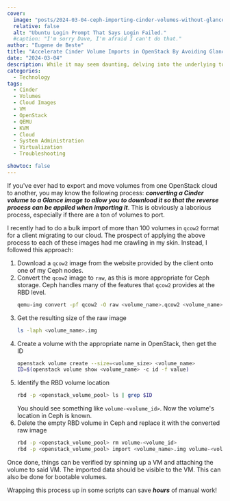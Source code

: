 ```yaml
---
cover:
  image: "posts/2024-03-04-ceph-importing-cinder-volumes-without-glance/banner.png"
  relative: false
  alt: "Ubuntu Login Prompt That Says Login Failed."
  #caption: "I'm sorry Dave, I'm afraid I can't do that."
author: "Eugene de Beste"
title: "Accelerate Cinder Volume Imports in OpenStack By Avoiding Glance"
date: "2024-03-04"
description: While it may seem daunting, delving into the underlying tooling can often prove worthwhile for speeding up operations. When importing qcow2 or raw images to Ceph-backed Cinder, getting your hands a little dirty can significantly expedite the process.
categories:
  - Technology
tags:
  - Cinder
  - Volumes
  - Cloud Images
  - VM
  - OpenStack
  - QEMU
  - KVM
  - Cloud
  - System Administration
  - Virtualization
  - Troubleshooting

showtoc: false
---
```


If you've ever had to export and move volumes from one OpenStack cloud to another, you may know the following process: **_converting a Cinder volume to a Glance image to allow you to download it so that the reverse process can be applied when importing it_**. This is obviously a laborious process, especially if there are a ton of volumes to port.

I recently had to do a bulk import of more than 100 volumes in `qcow2` format for a client migrating to our cloud. The prospect of applying the above process to each of these images had me crawling in my skin. Instead, I followed this approach:

1. Download a `qcow2` image from the website provided by the client onto one of my Ceph nodes.
2. Convert the `qcow2` image to `raw`, as this is more appropriate for Ceph storage. Ceph handles many of the features that `qcow2` provides at the RBD level.
   ```bash
   qemu-img convert -pf qcow2 -O raw <volume_name>.qcow2 <volume_name>.img
   ```  
3. Get the resulting size of the raw image
   ```bash
   ls -laph <volume_name>.img
   ```
4. Create a volume with the appropriate name in OpenStack, then get the ID
   ```bash
   openstack volume create --size=<volume_size> <volume_name>
   ID=$(openstack volume show <volume_name> -c id -f value)
   ```
5. Identify the RBD volume location
   ```bash
   rbd -p <openstack_volume_pool> ls | grep $ID
   ```
   You should see something like `volume-<volume_id>`. Now the volume's location in Ceph is known.
6. Delete the empty RBD volume in Ceph and replace it with the converted raw image
   ```bash
   rbd -p <openstack_volume_pool> rm volume-<volume_id>
   rbd -p <openstack_volume_pool> import <volume_name>.img volume-<volume_id>
   ```

Once done, things can be verified by spinning up a VM and attaching the volume to said VM. The imported data should be visible to the VM. This can also be done for bootable volumes.

Wrapping this process up in some scripts can save **_hours_** of manual work! 